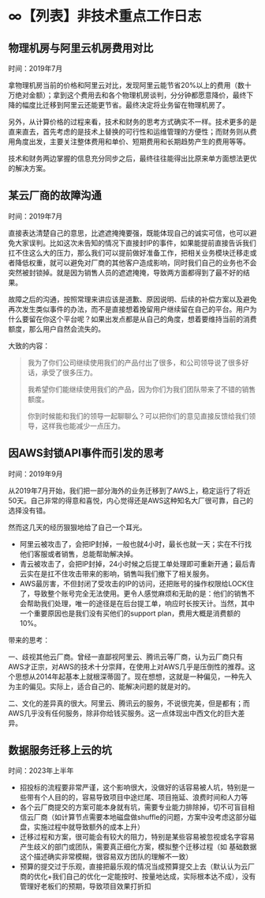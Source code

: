 # ∞【列表】非技术重点工作日志

## 物理机房与阿里云机房费用对比

时间：2019年7月

拿物理机房当前的价格和阿里云对比，发现阿里云能节省20%以上的费用（数十万绝对金额）；拿到这个费用去和各个物理机房谈判，分分钟都愿意降价，最终下降的幅度比迁移到阿里云还能更节省。最终决定将业务留在物理机房了。

另外，从计算价格的过程来看，技术和财务的思考方式确实不一样。技术更多的是直来直去，首先考虑的是技术上替换的可行性和运维管理的方便性；而财务则从费用角度出发，主要关注整体费用和单价、短期费用和长期趋势产生的费用等等。

技术和财务两边掌握的信息充分同步之后，最终往往能得出比原来单方面想法更优的解决方案。

## 某云厂商的故障沟通

时间：2019年7月

直接表达清楚自己的意思，比遮遮掩掩要强，既能体现自己的诚实可信，也可以避免大家误判。比如这次未告知的情况下直接封IP的事件，如果能提前直接告诉我们扛不住这么大的压力，那么我们可以提前做好准备工作，把相关业务模块迁移走或者降低权重，就可以避免对厂商的其他客户造成影响，同时我们自己的业务也不会突然被封锁掉。就是因为销售人员的遮遮掩掩，导致两方面都得到了最不好的结果。

故障之后的沟通，按照常理来讲应该是道歉、原因说明、后续的补偿方案以及避免再次发生类似事件的办法，而不是直接想着挽留用户继续留在自己的平台。用户为什么要留在你这个平台呢？如果出发点都是从自己的角度，想着要维持当前的消费额度，那么用户自然会流失的。

大致的内容：

> 我为了你们公司继续使用我们的产品付出了很多，和公司领导说了很多好话，承受了很多压力。
>
> 我希望你们能继续使用我们的产品，因为你们为我们团队带来了不错的销售额度。
>
> 你到时候能和我们的领导一起聊聊么？可以把你们的意见直接反馈给我们领导，这样我也能减少一点压力。

## 因AWS封锁API事件而引发的思考

时间：2019年9月

从2019年7月开始，我们把一部分海外的业务迁移到了AWS上，稳定运行了将近50天。自己非常的得意和喜悦，内心觉得还是AWS这种知名大厂很可靠，自己的选择没有错。

然而这几天的经历狠狠地给了自己一个耳光。

* 阿里云被攻击了，会把IP封掉，一般也就4小时，最长也就一天；实在不行找他们客服或者销售，总能帮助解决掉。
* 青云被攻击了，会把IP封掉，24小时候之后提工单处理即可重新开通；最后青云实在是扛不住攻击带来的影响，销售叫我们撤下了相关服务。
* AWS最厉害，不但封闭了受攻击的IP的访问，还把账号的操作权限给LOCK住了，导致整个账号完全无法使用。更令人感觉麻烦和无助的是：他们的销售不会帮助我们处理，唯一的途径是在后台提工单，响应时长按天计。当然，其中一个重要原因也是我们没有买他们的support plan，费用大概是消费额的10%。

带来的思考：

一、歧视其他云厂商。曾经一直鄙视阿里云、腾讯云等厂商，认为云厂商只有AWS才正宗，对AWS的技术十分崇拜，在使用上对AWS几乎是压倒性的推荐。这个思想从2014年起基本上就根深蒂固了。现在想想，这就是一种偏见，一种先入为主的偏见。实际上，适合自己的、能解决问题的就是对的。

二、文化的差异真的很大。阿里云、腾讯云的服务，不说很完美，但是都有；而AWS几乎没有任何服务，除非你给钱买服务。这一点体现出中西文化的巨大差异。



## 数据服务迁移上云的坑

时间：2023年上半年

* 招投标的流程要非常严谨，这个影响很大，没做好的话容易被人坑，特别是一些带有个人目的的，容易导致项目中途烂尾、项目拖延、浪费时间和人力等
* 各个云厂商提交的方案可能本身就有坑，需要专业能力排除掉，切不可盲目相信云厂商（如计算节点需要本地磁盘做shuffle的问题，方案中没考虑这部分磁盘，实施过程中就导致额外的成本上升）
* 迁移过程和方案，很可能会有较大的阻力，特别是某些容易被忽视或名字容易产生歧义的部门或团队，需要真正细化方案，模拟整个迁移过程（如 基础数据 这个描述确实非常模糊，很容易双方团队的理解不一致）
* 预算的提交过于乐观，直接把最乐观的情况当成预算提交上去（默认认为云厂商的优化+我们自己的优化一定能按时、按量地达成，实际根本达不成），没有管理好老板们的预期，导致项目效果打折扣









